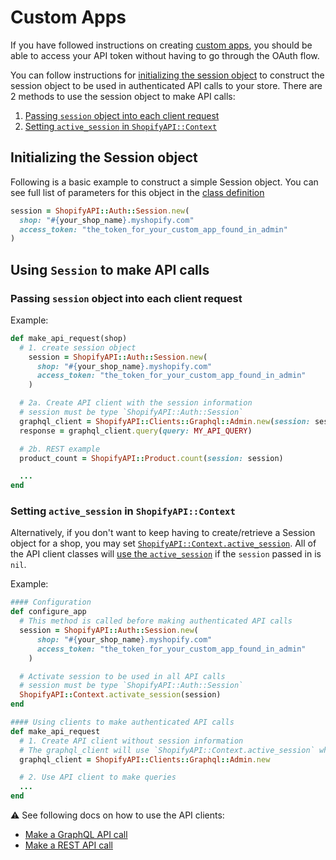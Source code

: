 # Custom Apps

If you have followed instructions on creating [custom apps](https://help.shopify.com/current/manual/apps/app-types/custom-apps), you should be able to access your API token without having to go through the OAuth flow.

You can follow instructions for [initializing the session object](#initializing-the-session-object) to construct the session object to be used in authenticated API calls to your store.  There are 2 methods to use the session object to make API calls:
1. [Passing `session` object into each client request](#passing-session-object-into-each-client-request)
2. [Setting `active_session` in `ShopifyAPI::Context`](#setting-active-session-in-shopifyapicontext)

## Initializing the Session object
Following is a basic example to construct a simple Session object. You can see full list of parameters for this object in the [class definition](https://github.com/Shopify/shopify-api-ruby/blob/main/lib/shopify_api/auth/session.rb)
```ruby
session = ShopifyAPI::Auth::Session.new(
  shop: "#{your_shop_name}.myshopify.com"
  access_token: "the_token_for_your_custom_app_found_in_admin"
)

```
## Using `Session` to make API calls

### Passing `session` object into each client request
Example:
```ruby
def make_api_request(shop)
  # 1. create session object
    session = ShopifyAPI::Auth::Session.new(
      shop: "#{your_shop_name}.myshopify.com"
      access_token: "the_token_for_your_custom_app_found_in_admin"
    )

  # 2a. Create API client with the session information
  # session must be type `ShopifyAPI::Auth::Session`
  graphql_client = ShopifyAPI::Clients::Graphql::Admin.new(session: session)
  response = graphql_client.query(query: MY_API_QUERY)

  # 2b. REST example
  product_count = ShopifyAPI::Product.count(session: session)

  ...
end
```

### Setting `active_session` in `ShopifyAPI::Context`
Alternatively, if you don't want to keep having to create/retrieve a Session object for a shop, you may set [`ShopifyAPI::Context.active_session`](https://github.com/Shopify/shopify-api-ruby/blob/main/lib/shopify_api/context.rb#L144).
All of the API client classes will [use the `active_session`](https://github.com/Shopify/shopify-api-ruby/blob/c3bb9d8f8b6053756149a4cf9299e059ec337544/lib/shopify_api/clients/http_client.rb#L13) if the `session` passed in is `nil`.

Example:
```ruby
#### Configuration
def configure_app
  # This method is called before making authenticated API calls
  session = ShopifyAPI::Auth::Session.new(
      shop: "#{your_shop_name}.myshopify.com"
      access_token: "the_token_for_your_custom_app_found_in_admin"
    )

  # Activate session to be used in all API calls
  # session must be type `ShopifyAPI::Auth::Session`
  ShopifyAPI::Context.activate_session(session)
end

#### Using clients to make authenticated API calls
def make_api_request
  # 1. Create API client without session information
  # The graphql_client will use `ShopifyAPI::Context.active_session` when making API calls
  graphql_client = ShopifyAPI::Clients::Graphql::Admin.new

  # 2. Use API client to make queries
  ...
end

```

⚠️ See following docs on how to use the API clients:
- [Make a GraphQL API call](https://github.com/Shopify/shopify-api-ruby/blob/main/docs/usage/graphql.md)
- [Make a REST API call](https://github.com/Shopify/shopify-api-ruby/blob/main/docs/usage/rest.md)
